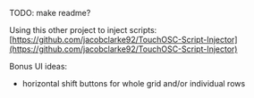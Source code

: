 TODO: make readme?

Using this other project to inject scripts:
[https://github.com/jacobclarke92/TouchOSC-Script-Injector](https://github.com/jacobclarke92/TouchOSC-Script-Injector)


Bonus UI ideas:  
- horizontal shift buttons for whole grid and/or individual rows